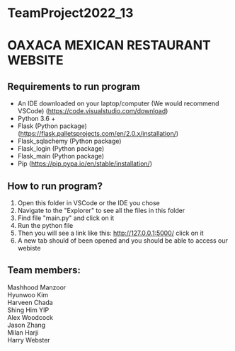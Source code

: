 # TeamProject2022_13 
# OAXACA MEXICAN RESTAURANT WEBSITE

## Requirements to run program
- An IDE downloaded on your laptop/computer (We would recommend VSCode) (https://code.visualstudio.com/download)
- Python 3.6 +
- Flask (Python package) (https://flask.palletsprojects.com/en/2.0.x/installation/)
- Flask_sqlachemy (Python package)
- Flask_login (Python package)
- Flask_main (Python package)
- Pip (https://pip.pypa.io/en/stable/installation/)


## How to run program?
1. Open this folder in VSCode or the IDE you chose 
2. Navigate to the "Explorer" to see all the files in this folder
3. Find file "main.py" and click on it
4. Run the python file
5. Then you will see a link like this: http://127.0.0.1:5000/ click on it
6. A new tab should of been opened and you should be able to access our webiste 


## Team members:
Mashhood Manzoor <br />
Hyunwoo Kim <br />
Harveen Chada <br />
Shing Him YIP <br />
Alex Woodcock <br />
Jason Zhang <br />
Milan Harji <br />
Harry Webster <br /> 
